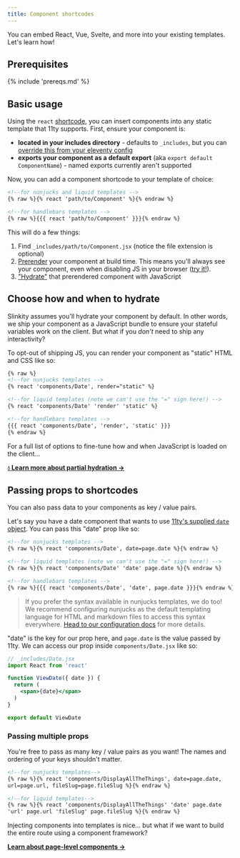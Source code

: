 ```yaml
---
title: Component shortcodes
---
```


You can embed React, Vue, Svelte, and more into your existing templates. Let's learn how!

## Prerequisites

{% include 'prereqs.md' %}

## Basic usage

Using the `react` [shortcode](https://www.11ty.dev/docs/shortcodes/), you can insert components into any static template that 11ty supports. First, ensure your component is:
- **located in your includes directory** - defaults to `_includes`, but you can [override this from your eleventy config](https://www.11ty.dev/docs/config/#directory-for-includes)
- **exports your component as a default export** (aka `export default ComponentName`) - named exports currently aren't supported

Now, you can add a component shortcode to your template of choice:

```html
<!--for nunjucks and liquid templates -->
{% raw %}{% react 'path/to/Component' %}{% endraw %}

<!--for handlebars templates --> 
{% raw %}{{{ react 'path/to/Component' }}}{% endraw %}
```

This will do a few things:
1. Find `_includes/path/to/Component.jsx` (notice the file extension is optional)
2. [Prerender](https://jamstack.org/glossary/pre-render/) your component at build time. This means you'll always see your component, even when disabling JS in your browser ([try it!](https://developer.chrome.com/docs/devtools/javascript/disable/)).
3. ["Hydrate"](/docs/partial-hydration/) that prerendered component with JavaScript

## Choose how and when to hydrate

Slinkity assumes you'll hydrate your component by default. In other words, we ship your component as a JavaScript bundle to ensure your stateful variables work on the client. But what if you _don't_ need to ship any interactivity?

To opt-out of shipping JS, you can render your component as "static" HTML and CSS like so:

```html
{% raw %}
<!--for nunjucks templates -->
{% react 'components/Date', render="static" %}

<!--for liquid templates (note we can't use the "=" sign here!) -->
{% react 'components/Date' 'render' 'static' %}

<!--for handlebars templates --> 
{{{ react 'components/Date', 'render', 'static' }}}
{% endraw %}
```

For a full list of options to fine-tune how and when JavaScript is loaded on the client...

**[💧 Learn more about partial hydration →](/docs/partial-hydration)**

## Passing props to shortcodes

You can also pass data to your components as key / value pairs.

Let's say you have a date component that wants to use [11ty's supplied `date` object](https://www.11ty.dev/docs/data-eleventy-supplied/). You can pass this "date" prop like so:

```html
<!--for nunjucks templates -->
{% raw %}{% react 'components/Date', date=page.date %}{% endraw %}

<!--for liquid templates (note we can't use the "=" sign here!) -->
{% raw %}{% react 'components/Date' 'date' page.date %}{% endraw %}

<!--for handlebars templates --> 
{% raw %}{{{ react 'components/Date', 'date', page.date }}}{% endraw %}
```

> If you prefer the syntax available in nunjucks templates, we do too! We recommend configuring nunjucks as the default templating language for HTML and markdown files to access this syntax everywhere. [Head to our configuration docs](/docs/config/#11ty's-.eleventy.js) for more details.

"date" is the key for our prop here, and `page.date` is the value passed by 11ty. We can access our prop inside `components/Date.jsx` like so:

```jsx
// _includes/Date.jsx
import React from 'react'

function ViewDate({ date }) {
  return (
    <span>{date}</span>
  )
}

export default ViewDate
```

### Passing multiple props

You're free to pass as many key / value pairs as you want! The names and ordering of your keys shouldn't matter.

```html
<!--for nunjucks templates-->
{% raw %}{% react 'components/DisplayAllTheThings', date=page.date,
url=page.url, fileSlug=page.fileSlug %}{% endraw %}

<!--for liquid templates-->
{% raw %}{% react 'components/DisplayAllTheThings' 'date' page.date
'url' page.url 'fileSlug' page.fileSlug %}{% endraw %}
```

Injecting components into templates is nice... but what if we want to build the entire route using a component framework?

**[Learn about page-level components →](/docs/component-pages-layouts)**